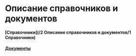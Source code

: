 # Описание справочников и документов

#### [Справочники](/2 Описание справочников и документов/1 Справочники)


#### [Документы](https://vodavoz.github.io/Manual/2-описание-справочников-и-документов/2-документы/)




